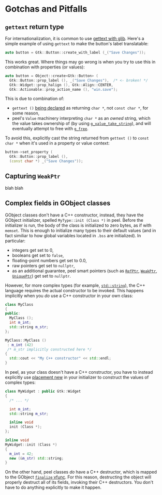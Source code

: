 # Gotchas and Pitfalls

## `gettext` return type

For internationalization, it is common to use [gettext with glib]. Here's a
simple example of using `gettext` to make the button's label translatable:

```cpp
auto button = Gtk::Button::create_with_label (_("Save Changes"));
```

This works great. Where things may go wrong is when you try to use this in
combination with properties (or values):

```cpp
auto button = Object::create<Gtk::Button> (
  Gtk::Button::prop_label (), _("Save Changes"),  /* <- broken! */
  Gtk::Widget::prop_halign (), Gtk::Align::CENTER,
  Gtk::Actionable::prop_action_name (), "win.save");
```

This is due to combination of:
* `gettext ()` [being declared][gettext-declaration] as returning `char *`, not
  `const char *`, for some reason,
* peel's `Value` machinery interpreting `char *` as an _owned_ string, which
  the value takes ownership of (by using [`g_value_take_string`]), and will
  eventually attempt to free with [`g_free`].

To avoid this, explicitly cast the string returned from `gettext ()` to
`const char *` when it's used in a property or value context:

```cpp
button->set_property (
  Gtk::Button::prop_label (),
  (const char *) _("Save Changes"));
```

[gettext with glib]: https://docs.gtk.org/glib/i18n.html
[gettext-declaration]: https://www.gnu.org/software/gettext/manual/html_node/Interface-to-gettext.html
[`g_value_take_string`]: https://docs.gtk.org/gobject/method.Value.take_string.html
[`g_free`]: https://docs.gtk.org/glib/func.free.html

## Capturing `WeakPtr`

blah blah

## Complex fields in GObject classes

GObject classes don't have a C++ constructor, instead, they have the GObject
initializer, spelled `MyType::init (Class *)` in peel. Before the initializer
is run, the body of the class is initialized to zero bytes, as if with
`memset`. This is enough to initialize many types to their default values (and
in fact similiar to how global variables located in `.bss` are initialized). In
particular:
* integers get set to 0,
* booleans get set to `false`,
* floating-point numbers get set to 0.0,
* raw pointers get set to `nullptr`,
* as an additional guarantee, peel smart pointers (such as [`RefPtr`],
  [`WeakPtr`], [`UniquePtr`]) get set to `nullptr`.

However, for more complex types (for example, [`std::string`]), the C++
language requires the actual constructor to be invoked. This happens implicitly
when you _do_ use a C++ constructor in your own class:

```cpp
class MyClass
{
public:
  MyClass ();
  int m_int;
  std::string m_str;
};

MyClass::MyClass ()
 : m_int (42)
 /* m_str implicitly constructed here */
{
  std::cout << "My C++ constructor" << std::endl;
}
```

In peel, as your class doesn't have a C++ constructor, you have to instead
explicitly use [placement new] in your initializer to construct the values of
complex types:

```cpp
class MyWidget : public Gtk::Widget
{
  /* ... */

  int m_int;
  std::string m_str;

  inline void
  init (Class *);
};

inline void
MyWidget::init (Class *)
{
  m_int = 42;
  new (&m_str) std::string;
}
```

On the other hand, peel classes _do_ have a C++ destructor, which is mapped to
the GObject [`finalize` vfunc]. For this reason, destructing the object will
properly destruct all of its fields, invoking their C++ destructors. You don't
have to do anything explicitly to make it happen.

[`RefPtr`]: ref-ptr.md
[`WeakPtr`]: weak-ptr.md
[`UniquePtr`]: unique-ptr.md
[`std::string`]: https://en.cppreference.com/w/cpp/string/basic_string
[placement new]: https://en.cppreference.com/w/cpp/language/new#Placement_new
[`finalize` vfunc]: https://docs.gtk.org/gobject/vfunc.Object.finalize.html
